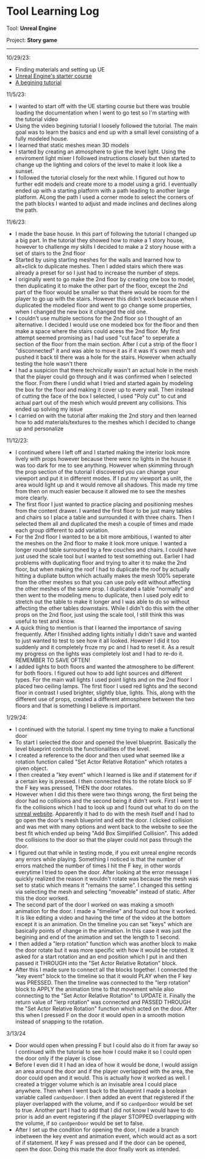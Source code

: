 # Tool Learning Log

Tool: **Unreal Engine**

Project: **Story game**

---

10/29/23:
* Finding materials and setting up UE
* [Unreal Engine's starter course](https://dev.epicgames.com/community/learning/courses/3ke/your-first-hour-in-unreal-engine-5-2/vvdk/your-first-hour-in-unreal-engine-5-2-overview)
* [A begining tutorial](https://www.youtube.com/watch?v=LeY6tAP-qss)

11/5/23:
* I wanted to start off with the UE starting course but there was trouble loading the documentation when I went to go test so I'm starting with the tutorial video
* Using the video begining tutorial I loosely followed the tutorial. The main goal was to learn the basics and end up with a small level consisting of a fully modeled house.
* I learned that static meshes mean 3D models
* I started by creating an atmosphere to give the level light. Using the enviroment light mixer I followed instructions closely but then started to change up the lighting and colors of the level to make it look like a sunset.
* I followed the tutorial closely for the next while. I figured out how to further edit models and create more to a model using a grid. I eventually ended up with a starting platform with a path leading to another large platform. ALong the path I used a corner mode to select the corners of the path blocks I wanted to adjust and made inclines and declines along the path. 

11/6/23:
* I made the base house. In this part of following the tutorial I changed up a big part. In the tutorial they showed how to make a 1 story house, however to challenge my skills I decided to make a 2 story house with a set of stairs to the 2nd floor
* Started by using starting meshes for the walls and learned how to alt+click to duplicate meshes. Then I added stairs which there was already a preset for so I just had to increase the number of steps.
* I originally went to go make the 2nd floor by creating one box to model, then duplicating it to make the other part of the floor, except the 2nd part of the floor would be smaller so that there would be room for the player to go up with the stairs. However this didn't work because when I duplicated the modeled floor and went to go change some properties, when I changed the new box it changed the old one.
* I couldn't use multiple sections for the 2nd floor so I thought of an alternative. I decided I would use one modeled box for the floor and then make a space where the stairs could acess the 2nd floor. My first attempt seemed promising as I had used "cut face" to seperate a section of the floor from the main section. After I cut a strip of the floor I "disconnected" it and was able to move it as if it was it's own mesh and pushed it back til there was a hole for the stairs. However when actually testing the hole wasn't there
* I had a suspicion that there technically wasn't an actual hole in the mesh that the player could go through and it was confirmed when I selected the floor. From there I undid what I tried and started again by modeling the box for the floor and making it cover up to every wall. Then instead of cutting the face of the box I selected, I used "Poly cut" to cut and actual part out of the mesh which would prevent any collisions. This ended up solving my issue
* I carried on with the tutorial after making the 2nd story and then learned how to add materials/textures to the meshes which I decided to change up and personalize

11/12/23:
* I continued where I left off and I started making the interior look more lively with props however because there were no lights in the house it was too dark for me to see anything. However when skimming through the prop section of the tutorial I discovered you can change your viewport and put it in different modes. If I put my viewport as unlit, the area would light up and it would remove all shadows. This made my time from then on much easier because it allowed me to see the meshes more clearly.
* The first floor I just wanted to practice placing and positioning meshes from the content drawer. I wanted the first floor to be just many tables and chairs so I place a table and surrounded it with three chairs. Then I selected them all and duplicated the mesh a couple of times and made each group different to add variation.
* For the 2nd floor I wanted to be a bit more ambitious, I wanted to alter the meshes on the 2nd floor to make it look more unique. I wanted a longer round table surrouned by a few couches and chairs. I could have just used the scale tool but I wanted to test something out. Earlier I had problems with duplicating floor and trying to alter it to make the 2nd floor, but when making the roof I had to duplicate the roof by actually hitting a dupliate button which actually makes the mesh 100% seperate from the other meshes so that you can use poly edit without affecting the other meshes of the same prop. I duplicated a table "normally" and then went to the modeling menu to duplicate, then I used poly edit to stretch out the table to make it longer and I was able to do so without affecting the other tables downstairs. While I didn't do this with the other props on the 2nd floor, just using the scale tool, I still think this was useful to test and know.
* A quick thing to mention is that I learned the importance of saving frequently. After I finished adding lights initially I didn't save and wanted to just wanted to test to see how it all looked. However I did it too suddenly and it completely froze my pc and I had to reset it. As a result my progress on the lights was completely lost and I had to re-do it. REMEMBER TO SAVE OFTEN!
* I added lights to both floors and wanted the atmosphere to be different for both floors. I figured out how to add light sources and different types. For the main wall lights I used point lights and on the 2nd floor I placed two ceiling lamps. The first floor I used red lights and the second floor in contrast I used brighter, slightly blue, lights. This, along with the different use of props, created a different atmosphere between the two floors and that is something I believe is important.

1/29/24:
* I continued with the tutorial. I spent my time trying to make a functional door
* To start I selected the door and opened the level blueprint. Basically the level blueprint controls the functionalities of the level.
* I created a reference to the door and then used what seemed like a rotation function called "Set Actor Relative Rotation" which rotates a given object.
* I then created a "key event" which I learned is like and if statement for if a certain key is pressed. I then connected this to the rotate block so IF the F key was pressed, THEN the door rotates.
* However when I did this there were two things wrong, the first being the door had no collisions and the second being it didn't work. First I went to fix the collisions which I had to look up and I found out what to do on the [unreal website](https://docs.unrealengine.com/4.27/en-US/WorkingWithContent/Types/StaticMeshes/HowTo/SettingCollision/). Apparently it had to do with the mesh itself and I had to go open the door's mesh blueprint and edit the door. I clicked collision and was met with many options and went back to the website to see the best fit which ended up being "Add Box Simplified Collision". This added the collisions to the door so that the player could not pass through the door.
* I figured out that while in testing mode, if you exit unreal engine records any errors while playing. Something I noticed is that the number of errors matched the number of times I hit the F key, in other words everytime I tried to open the door. After looking at the error message I quickly realized the reason it wouldn't rotate was because the mesh was set to static which means it "remains the same". I changed this setting via selecting the mesh and selecting "moveable" instead of static. After this the door worked.
* The second part of the door I worked on was making a smooth animation for the door. I made a "timeline" and found out how it worked. It is like editing a video and having the time of the video at the bottom except it is an animation. On the timeline you can set "keys" which are basically points of change in the animation. In this case it was just the begining and end of the animation and set the length to 1 second.
* I then added a "lerp rotation" function which was another block to make the door rotate but it was more specific with how it would be rotated. It asked for a start rotation and an end position which I put in and then passed it THROUGH into the "Set Actor Relative Rotation" block.
* After this I made sure to connect all the blocks together. I connected the "key event" block to the timeline so that it would PLAY when the F key was PRESSED. Then the timeline was connected to the "lerp rotation" block to APPLY the animation time to that movement while also connecting to the "Set Actor Relative Rotation" to UPDATE it. Finally the return value of "lerp rotation" was connected and PASSED THROUGH the "Set Actor Relative Rotation" function which acted on the door. After this when I pressed F on the door it would open in a smooth motion instead of snapping to the rotation.

3/13/24
* Door would open when pressing F but I could also do it from far away so I continued with the tutorial to see how I could make it so I could open the door only if the player is close
* Before I even did it I had an idea of how it would be done, I would assign an area around the door and if the player overlapped with the area, the door could open and it would. This is actually how it worked as well. I created a trigger volume which is an invisable area I could place anywhere. Then when I went back to the blueprint I made a boolean variable called `canOpenDoor`. I then added an event that registered if the player overlapped with the volume, and if so `canOpenDoor` would be set to true. Another part I had to add that I did not know I would have to do prior is add an event registering if the player STOPPED overlapping with the volume, if so `canOpenDoor` would be set to false.
* After I set up the condition for opening the door, I made a branch inbetween the key event and animation event, which would act as a sort of if statement. If key F was pressed and if the door can be opened, open the door. Doing this made the door finally work as intended.
  
<!-- 
* Links you used today (websites, videos, etc)
* Things you tried, progress you made, etc
* Challenges, a-ha moments, etc
* Questions you still have
* What you're going to try next
-->
